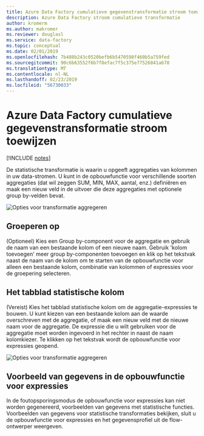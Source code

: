 ```yaml
---
title: Azure Data Factory cumulatieve gegevenstransformatie stroom toewijzen
description: Azure Data Factory stroom cumulatieve transformatie
author: kromerm
ms.author: makromer
ms.reviewer: douglasl
ms.service: data-factory
ms.topic: conceptual
ms.date: 02/01/2019
ms.openlocfilehash: 7b488b243c0520befb6b5470598f460b5a759fed
ms.sourcegitcommit: 90c6b63552f6b7f8efac7f5c375e77526841a678
ms.translationtype: MT
ms.contentlocale: nl-NL
ms.lasthandoff: 02/23/2019
ms.locfileid: "56730033"
---
```

# <a name="azure-data-factory-mapping-data-flow-aggregate-transformation"></a>Azure Data Factory cumulatieve gegevenstransformatie stroom toewijzen

[!INCLUDE [notes](../../includes/data-factory-data-flow-preview.md)]

De statistische transformatie is waarin u opgeeft aggregaties van kolommen in uw data-stromen. U kunt in de opbouwfunctie voor verschillende soorten aggregaties (dat wil zeggen SUM, MIN, MAX, aantal, enz.) definiëren en maak een nieuw veld in de uitvoer die deze aggregaties met optionele group by-velden bevat.

![Opties voor transformatie aggregeren](media/data-flow/agg.png "aggregeren 1")

## <a name="group-by"></a>Groeperen op
(Optioneel) Kies een Group by-component voor de aggregatie en gebruik de naam van een bestaande kolom of een nieuwe naam. Gebruik 'kolom toevoegen' meer group by-componenten toevoegen en klik op het tekstvak naast de naam van de kolom om te starten van de opbouwfunctie voor alleen een bestaande kolom, combinatie van kolommen of expressies voor de groepering selecteren.

## <a name="the-aggregate-column-tab"></a>Het tabblad statistische kolom 
(Vereist) Kies het tabblad statistische kolom om de aggregatie-expressies te bouwen. U kunt kiezen van een bestaande kolom aan de waarde overschreven met de aggregatie, of maak een nieuw veld met de nieuwe naam voor de aggregatie. De expressie die u wilt gebruiken voor de aggregatie moet worden ingevoerd in het rechter in naast de naam kolomkiezer. Te klikken op het tekstvak wordt de opbouwfunctie voor expressies geopend.

![Opties voor transformatie aggregeren](media/data-flow/agg2.png "aggregator")

## <a name="data-preview-in-expression-builder"></a>Voorbeeld van gegevens in de opbouwfunctie voor expressies

In de foutopsporingsmodus de opbouwfunctie voor expressies kan niet worden gegenereerd, voorbeelden van gegevens met statistische functies. Voorbeelden van gegevens voor statistische transformaties bekijken, sluit u de opbouwfunctie voor expressies en het gegevensprofiel uit de flow-ontwerper weergeven.
